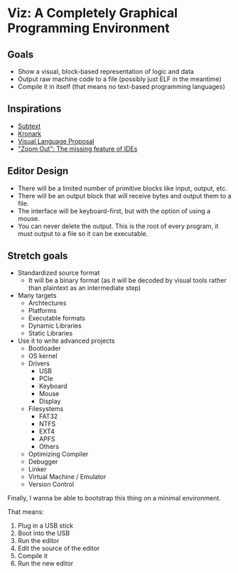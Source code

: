 # Viz: A Completely Graphical Programming Environment

## Goals

- Show a visual, block-based representation of logic and data
- Output raw machine code to a file (possibly just ELF in the meantime)
- Compile it in itself (that means no text-based programming languages)

## Inspirations

- [Subtext](https://www.subtext-lang.org/)
- [Kronark](https://www.youtube.com/@Kronark)
- [Visual Language Proposal](https://coda.io/@xananax/visual-language-proposal)
- ["Zoom Out": The missing feature of IDEs](https://medium.com/source-and-buggy/zoom-out-the-missing-feature-of-ides-f32d0f36f392)

## Editor Design

- There will be a limited number of primitive blocks like input, output, etc.
- There will be an output block that will receive bytes and output them to a file.
- The interface will be keyboard-first, but with the option of using a mouse.
- You can never delete the output. This is the root of every program, it must output to a file so it can be executable.

## Stretch goals

- Standardized source format
  - It will be a binary format (as it will be decoded by visual tools rather than plaintext as an intermediate step)
- Many targets
  - Archtectures
  - Platforms
  - Executable formats
  - Dynamic Libraries
  - Static Libraries
- Use it to write advanced projects
  - Bootloader
  - OS kernel
  - Drivers
    - USB
    - PCIe
    - Keyboard
    - Mouse
    - Display
  - Filesystems
    - FAT32
    - NTFS
    - EXT4
    - APFS
    - Others
  - Optimizing Compiler
  - Debugger
  - Linker
  - Virtual Machine / Emulator
  - Version Control

Finally, I wanna be able to bootstrap this thing on a minimal environment. 

That means:
1. Plug in a USB stick
2. Boot into the USB
3. Run the editor
3. Edit the source of the editor
4. Compile it
5. Run the new editor
